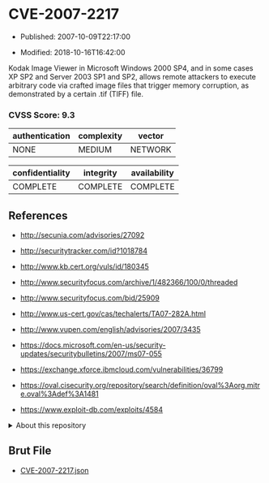 # CVE-2007-2217

- Published: 2007-10-09T22:17:00

- Modified: 2018-10-16T16:42:00

Kodak Image Viewer in Microsoft Windows 2000 SP4, and in some cases XP SP2 and Server 2003 SP1 and SP2, allows remote attackers to execute arbitrary code via crafted image files that trigger memory corruption, as demonstrated by a certain .tif (TIFF) file.

### CVSS Score: **9.3**

| authentication | complexity | vector |
| --- | --- | --- |
| NONE | MEDIUM | NETWORK |

| confidentiality | integrity | availability |
| --- | --- | --- |
| COMPLETE | COMPLETE | COMPLETE |

## References

* http://secunia.com/advisories/27092

* http://securitytracker.com/id?1018784

* http://www.kb.cert.org/vuls/id/180345

* http://www.securityfocus.com/archive/1/482366/100/0/threaded

* http://www.securityfocus.com/bid/25909

* http://www.us-cert.gov/cas/techalerts/TA07-282A.html

* http://www.vupen.com/english/advisories/2007/3435

* https://docs.microsoft.com/en-us/security-updates/securitybulletins/2007/ms07-055

* https://exchange.xforce.ibmcloud.com/vulnerabilities/36799

* https://oval.cisecurity.org/repository/search/definition/oval%3Aorg.mitre.oval%3Adef%3A1481

* https://www.exploit-db.com/exploits/4584

<details>
<summary>About this repository</summary> 

  This repository is part of the project [Live Hack CVE](https://github.com/Live-Hack-CVE). Main website can be found [www.live-hack.org](https://www.live-hack.org) 
  
  Made by [Sn0wAlice](https://github.com/Sn0wAlice) for the people that care about security and need to have a feed of the latest CVEs. Hope you enjoy it, don't forget to star the repo and follow me on [Twitter](https://twitter.com/Sn0wAlice) and [Github](https://github.com/Sn0wAlice). And that is my [personnal website](https://www.alice-snow.me/)

  - [Home Page](https://github.com/Live-Hack-CVE)
  - [Framework](https://github.com/Live-Hack-CVE/cve-framework)
  - [CVE database](https://github.com/Live-Hack-CVE/full_database)
  - [Changelog](https://github.com/Live-Hack-CVE/Changelog)
</details>

## Brut File

* [CVE-2007-2217.json](https://raw.githubusercontent.com/Live-Hack-CVE/full_database/main/cves/2007/CVE-2007-2217.json)

